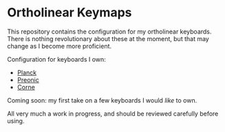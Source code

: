# Ortholinear Keymaps

This repository contains the configuration for my ortholinear keyboards. There is nothing revolutionary about these at the moment, but that may change as I become more proficient.

Configuration for keyboards I own:

* [Planck](https://github.com/teknostatik/keyboards/tree/main/planck)
* [Preonic](https://github.com/teknostatik/keyboards/tree/main/preonic)
* [Corne](https://github.com/teknostatik/keyboards/tree/main/corne)

Coming soon: my first take on a few keyboards I would _like_ to own.

All very much a work in progress, and should be reviewed carefully before using.
